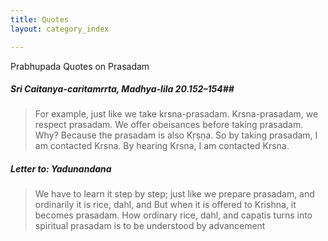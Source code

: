 ```yaml
---
title: Quotes
layout: category_index

---
```

Prabhupada Quotes on Prasadam

##### Sri Caitanya-caritamrrta, Madhya-lila 20.152–154##
> For example, just like we take krsna-prasadam. Krsna-prasadam, we respect prasadam. We offer obeisances before taking prasadam. Why? Because the prasadam is also Kṛṣṇa. So by taking prasadam, I am contacted Krsna. By hearing Krsna, I am contacted Krsna.

##### Letter to: Yadunandana
> We have to learn it step by step; just like we prepare prasadam, and ordinarily it is rice, dahl, and But when it is offered to Krishna, it becomes prasadam. How ordinary rice, dahl, and capatis turns into spiritual prasadam is to be understood by advancement
